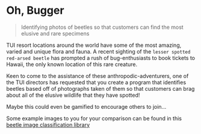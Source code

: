 # Oh, Bugger
> Identifying photos of beetles so that customers can find the most elusive and rare specimens

TUI resort locations around the world have some of the most amazing, varied and unique flora and fauna. A recent sighting of the `lesser spotted red-arsed beetle` has prompted a rush of bug-enthusiasts to book tickets to Hawaii, the only known location of this rare creature.

Keen to come to the assistance of these anthropodic-adventurers, one of the TUI directors has requested that you create a program that identifies beetles based off of photographs taken of them so that customers can brag about all of the elusive wildlife that they have spotted!

Maybe this could even be gamified to encourage others to join...

Some example images to you for your comparison can be found in this [beetle image classification library](https://github.com/dangarfield/beetle-image-classification)